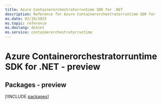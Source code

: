 ```yaml
---
title: Azure Containerorchestratorruntime SDK for .NET
description: Reference for Azure Containerorchestratorruntime SDK for .NET
ms.date: 02/19/2025
ms.topic: reference
ms.devlang: dotnet
ms.service: containerorchestratorruntime
---
```

# Azure Containerorchestratorruntime SDK for .NET - preview
## Packages - preview
[!INCLUDE [packages](containerorchestratorruntime-index.md)]